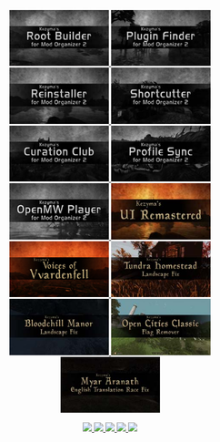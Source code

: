 <p align="center">
  <a href="https://kezyma.github.io/?p=rootbuilder" style="border:none!important;">
    <img src="https://raw.githubusercontent.com/Kezyma/kezyma.github.io/main/img/rootbuilder/thumbnail.jpg" width="175" />
  </a>
  <a href="https://kezyma.github.io/?p=pluginfinder" style="border:none!important;">
    <img src="https://raw.githubusercontent.com/Kezyma/kezyma.github.io/main/img/pluginfinder/thumbnail.jpg" width="175" />
  </a>
  <a href="https://kezyma.github.io/?p=reinstaller">
    <img src="https://raw.githubusercontent.com/Kezyma/kezyma.github.io/main/img/reinstaller/thumbnail.jpg" width="175" />
  </a>
  <a href="https://kezyma.github.io/?p=shortcutter">
    <img src="https://raw.githubusercontent.com/Kezyma/kezyma.github.io/main/img/shortcutter/thumbnail.jpg" width="175" />
  </a>
  <a href="https://kezyma.github.io/?p=curationclub">
    <img src="https://raw.githubusercontent.com/Kezyma/kezyma.github.io/main/img/curationclub/thumbnail.jpg" width="175" />
  </a>
  <a href="https://kezyma.github.io/?p=profilesync">
    <img src="https://raw.githubusercontent.com/Kezyma/kezyma.github.io/main/img/profilesync/thumbnail.jpg" width="175" />
  </a>
  <a href="https://kezyma.github.io/?p=openmwplayer">
    <img src="https://raw.githubusercontent.com/Kezyma/kezyma.github.io/main/img/openmwplayer/thumbnail.jpg" width="175" />
  </a>
  <a href="https://www.nexusmods.com/morrowind/mods/48987">
    <img src="https://raw.githubusercontent.com/Kezyma/kezyma.github.io/main/img/uiremastered/thumbnail.jpg" width="175" />
  </a>
  <a href="https://www.nexusmods.com/morrowind/mods/52279">
    <img src="https://raw.githubusercontent.com/Kezyma/kezyma.github.io/main/img/voicesofvvardenfell/thumbnail.jpg" width="175" />
  </a>
  <a href="https://www.nexusmods.com/skyrimspecialedition/mods/16978">
    <img src="https://raw.githubusercontent.com/Kezyma/kezyma.github.io/main/img/tundrahomestead/thumbnail.jpg" width="175" />
  </a>
  <a href="https://www.nexusmods.com/skyrimspecialedition/mods/60791">
    <img src="https://raw.githubusercontent.com/Kezyma/kezyma.github.io/main/img/bloodchillmanor/thumbnail.jpg" width="175" />
  </a>
  <a href="https://www.nexusmods.com/oblivion/mods/51080">
    <img src="https://raw.githubusercontent.com/Kezyma/kezyma.github.io/main/img/opencities/thumbnail.jpg" width="175" />
  </a>
  <a href="https://www.nexusmods.com/morrowind/mods/49823">
    <img src="https://raw.githubusercontent.com/Kezyma/kezyma.github.io/main/img/myararanath/thumbnail.jpg" width="175" />
  </a>
</p>

<p align="center">
  <a href="https://kezyma.github.io/">
    <img src="https://kezyma.github.io/ico/favicon-32x32.png" />
  </a>
  <a href="https://www.nexusmods.com/users/20136784">
    <img src="https://kezyma.github.io/img/svg/nexus-svg.svg" />
  </a>
  <a href="https://discord.com/invite/kPA3RrxAYz">
    <img src="https://kezyma.github.io/img/svg/discord-svg.svg" />
  </a>
  <a href="https://www.patreon.com/KezymaOnline">
    <img src="https://kezyma.github.io/img/svg/patreon-svg.svg" />
  </a>
  <a href="https://www.paypal.com/paypalme/Kezyma">
    <img src="https://kezyma.github.io/img/svg/paypal-svg.svg" />
  </a>
</p>
